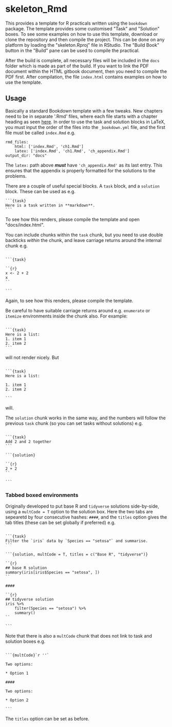 # skeleton_Rmd

This provides a template for R practicals written using the `bookdown` package. The template provides some customised "Task" and "Solution" boxes. To see some examples on how to use this template, download or clone the repository and then compile the project. This can be done on any platform by loading the "skeleton.Rproj" file in RStudio. The "Build Book" button in the "Build" pane can be used to compile the practical. 

After the build is complete, all necessary files will be included in the `docs` folder which is made as part of the build. If you want to link the PDF document within the HTML gitbook document, then you need to compile the PDF first. After compilation, the file `index.html` contains examples on how to use the template.

## Usage

Basically a standard Bookdown template with a few tweaks. New chapters need to be in separate '.Rmd' files, where each file starts with a chapter heading as seen [here](https://bookdown.org/yihui/bookdown/usage.html). In order to use the task and solution blocks in LaTeX, you must input the order of the files into the `_bookdown.yml` file, and the first file must be called `index.Rmd` e.g.

```
rmd_files:
    html: ['index.Rmd', 'ch1.Rmd']
    latex: ['index.Rmd', 'ch1.Rmd', 'ch_appendix.Rmd']
output_dir: "docs"
```

The `latex:` path above ***must*** have `'ch_appendix.Rmd'` as its last entry. This ensures that the appendix is properly formatted for the solutions to the problems.

There are a couple of useful special blocks. A `task` block, and a `solution` block. These can be used as e.g.

````
```{task}
Here is a task written in **markdown**.
```
````

To see how this renders, please compile the template and open "docs/index.html".

You can include chunks within the `task` chunk, but you need to use double backticks *within* the chunk, and leave carriage returns around the internal chunk e.g.

````

```{task}

``{r}
x <- 2 + 2
x
``

```

````

Again, to see how this renders, please compile the template.

Be careful to have suitable carriage returns around e.g. `enumerate` or `itemize` environments inside the chunk also. For example:

````

```{task}
Here is a list:
1. item 1
2. item 2
```

```` 

will not render nicely. But

````

```{task}
Here is a list:

1. item 1
2. item 2

```

```` 

will.

The `solution` chunk works in the same way, and the numbers will follow the previous `task` chunk (so you can set tasks without solutions) e.g.

````

```{task}
Add 2 and 2 together
```

```{solution}

``{r}
2 + 2
``

```

````

### Tabbed boxed environments

Originally developed to put base R and `tidyverse` solutions side-by-side, using a `multCode = T` option to the solution box. Here the two tabs are sepearetd by four consecutive hashes: `####`, and the `titles` option gives the tab titles (these can be set globally if preferred) e.g.



````

```{task}
Filter the `iris` data by `Species == "setosa"` and summarise.
```

```{solution, multCode = T, titles = c("Base R", "tidyverse")}

``{r}
## base R solution
summary(iris[iris$Species == "setosa", ])
``

####

``{r}
## tidyverse solution
iris %>% 
    filter(Species == "setosa") %>%
    summary()
``
    
```

````

Note that there is also a `multCode` chunk that does not link to task and solution boxes e.g.

````

```{multCode}`r ''`

Two options: 

* Option 1

####

Two options:
    
* Option 2

```

````

The `titles` option can be set as before.
